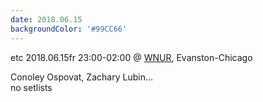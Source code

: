 ```yaml
---
date: 2018.06.15
backgroundColor: '#99CC66'
---
```


etc 2018.06.15fr 23:00-02:00 @ [WNUR](http://www.wnur.org/), Evanston-Chicago  

Conoley Ospovat, Zachary Lubin...  
no setlists